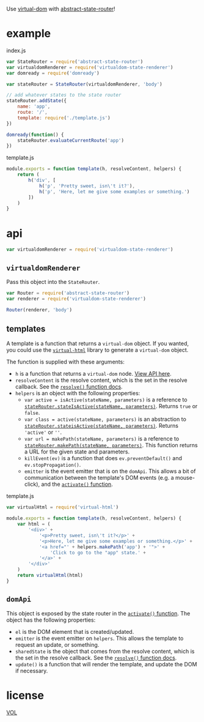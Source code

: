Use [virtual-dom][v-dom] with [abstract-state-router][asr]!

# example

index.js
```js
var StateRouter = require('abstract-state-router')
var virtualdomRenderer = require('virtualdom-state-renderer')
var domready = require('domready')

var stateRouter = StateRouter(virtualdomRenderer, 'body')

// add whatever states to the state router
stateRouter.addState({
	name: 'app',
	route: '/',
	template: require('./template.js')
})

domready(function() {
	stateRouter.evaluateCurrentRoute('app')
})
```

template.js
```js
module.exports = function template(h, resolveContent, helpers) {
	return (
		h('div', [
			h('p', 'Pretty sweet, isn\'t it?'),
			h('p', 'Here, let me give some examples or something.')
		])
	)
}
```

# api

```js
var virtualdomRenderer = require('virtualdom-state-renderer')
```

## `virtualdomRenderer`

Pass this object into the `StateRouter`.

```js
var Router = require('abstract-state-router')
var renderer = require('virtualdom-state-renderer')

Router(renderer, 'body')
```

## templates

A template is a function that returns a `virtual-dom` object. If you wanted, you could use the [`virtual-html`][v-html] library to generate a `virtual-dom` object.

The function is supplied with these arguments:
- `h` is a function that returns a `virtual-dom` node. [View API here][v-hyperscript].
- `resolveContent` is the resolve content, which is the set in the resolve callback. See the [`resolve()` function docs][asr-resolve].
- `helpers` is an object with the following properties:
	- `var active = isActive(stateName, parameters)` is a reference to [`stateRouter.stateIsActive(stateName, parameters)`][asr-stateisactive]. Returns `true` or `false`.
	- `var class = active(stateName, parameters)` is an abstraction to [`stateRouter.stateisActive(stateName, parameters)`][asr-stateisactive]. Returns `'active'` or `''`.
	- `var url = makePath(stateName, parameters)` is a reference to [`stateRouter.makePath(stateName, parameters)`][asr-makepath]. This function returns a URL for the given state and parameters.
	- `killEvent(ev)` is a function that does `ev.preventDefault()` and `ev.stopPropagation()`.
	- `emitter` is the event emitter that is on the `domApi`. This allows a bit of communication between the template's DOM events (e.g. a mouse-click), and the [`activate()` function][asr-activate].

template.js
```js
var virtualHtml = require('virtual-html')

module.exports = function template(h, resolveContent, helpers) {
	var html = (
		'<div>' +
			'<p>Pretty sweet, isn\'t it?</p>' +
			'<p>Here, let me give some examples or something.</p>' +
			'<a href="' + helpers.makePath('app') + '">' +
				'Click to go to the "app" state.' +
			'</a>' +
		'</div>'
	)
	return virtualHtml(html)
}
```

## `domApi`

This object is exposed by the state router in the [`activate()` function][asr-activate]. The object has the following properties:

- `el` is the DOM element that is created/updated.
- `emitter` is the event emitter on `helpers`. This allows the template to request an update, or something.
- `sharedState` is the object that comes from the resolve content, which is the set in the resolve callback. See the [`resolve()` function docs][asr-resolve].
- `update()` is a function that will render the template, and update the DOM if necessary.

# license

[VOL][vol]

[asr]: https://github.com/TehShrike/abstract-state-router
[asr-activate]: https://github.com/TehShrike/abstract-state-router#activatecontext
[asr-makepath]: https://github.com/TehShrike/abstract-state-router/blob/master/index.js#L213
[asr-resolve]: https://github.com/TehShrike/abstract-state-router#resolvedata-parameters-callbackerr-contentredirectstatename-params
[asr-stateisactive]: https://github.com/TehShrike/abstract-state-router/blob/master/index.js#L240
[v-dom]: https://github.com/Matt-Esch/virtual-dom
[v-html]: https://github.com/azer/virtual-html
[v-hyperscript]: https://github.com/Matt-Esch/virtual-dom/blob/master/virtual-hyperscript/README.md
[vol]: http://veryopenlicense.com
